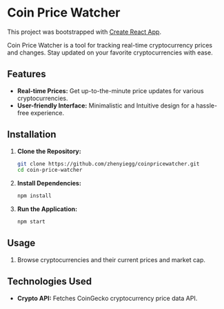 # Coin Price Watcher

This project was bootstrapped with [Create React App](https://github.com/facebook/create-react-app).

Coin Price Watcher is a tool for tracking real-time cryptocurrency prices and changes. Stay updated on your favorite cryptocurrencies with ease.

## Features

-   **Real-time Prices:** Get up-to-the-minute price updates for various cryptocurrencies.
-   **User-friendly Interface:** Minimalistic and Intuitive design for a hassle-free experience.

## Installation

1. **Clone the Repository:**

    ```bash
    git clone https://github.com/zhenyiegg/coinpricewatcher.git
    cd coin-price-watcher
    ```

2. **Install Dependencies:**

    ```bash
    npm install
    ```

3. **Run the Application:**

    ```bash
    npm start
    ```

## Usage

1. Browse cryptocurrencies and their current prices and market cap.

## Technologies Used

-   **Crypto API:** Fetches CoinGecko cryptocurrency price data API.

